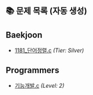 ## 📚 문제 목록 (자동 생성)

<!-- AUTO-INDEX:START -->
## Baekjoon
- [1181_단어정렬.c](baekjoon/Silver/1181_단어정렬.c) _(Tier: Silver)_

## Programmers
- [기능개발.c](programmers/Level2/기능개발.c) _(Level: 2)_

<!-- AUTO-INDEX:END -->
